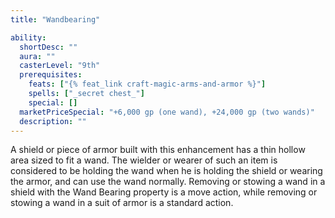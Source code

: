 ```yaml
---
title: "Wandbearing"

ability:
  shortDesc: ""
  aura: ""
  casterLevel: "9th"
  prerequisites:
    feats: ["{% feat_link craft-magic-arms-and-armor %}"]
    spells: ["_secret chest_"]
    special: []
  marketPriceSpecial: "+6,000 gp (one wand), +24,000 gp (two wands)"
  description: ""
---
```

A shield or piece of armor built with this enhancement has a thin hollow area sized to fit a wand. The wielder or wearer of such an item is considered to be holding the wand when he is holding the shield or wearing the armor, and can use the wand normally. Removing or stowing a wand in a shield with the Wand Bearing property is a move action, while removing or stowing a wand in a suit of armor is a standard action.

